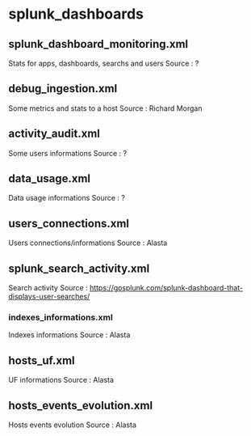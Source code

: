 # splunk_dashboards


## splunk_dashboard_monitoring.xml
Stats for apps, dashboards, searchs and users
Source : ?

## debug_ingestion.xml
Some metrics and stats to a host
Source : Richard Morgan

## activity_audit.xml
Some users informations
Source : ?

## data_usage.xml
Data usage informations
Source : ?

## users_connections.xml
Users connections/informations
Source : Alasta

## splunk_search_activity.xml
Search activity
Source : https://gosplunk.com/splunk-dashboard-that-displays-user-searches/

### indexes_informations.xml
Indexes informations
Source : Alasta

## hosts_uf.xml
UF informations
Source : Alasta

## hosts_events_evolution.xml
Hosts events evolution
Source : Alasta
